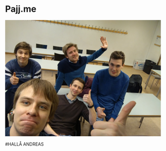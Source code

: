 # Pajj.me
![Image](https://raw.githubusercontent.com/pajjme/pajjme.github.io/master/IMG_20170130_151350.jpg
)

#HALLÅ ANDREAS
